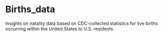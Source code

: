 # Births_data
Insights on natality data based on CDC-collected statistics for live births occurring within the United States to U.S. residents.
